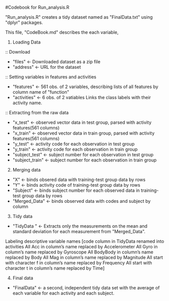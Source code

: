 #Codebook for Run_analysis.R


"Run_analysis.R" creates a tidy dataset named as "FinalData.txt" using "dplyr" packages. 

This file, "CodeBook.md" describes the each variable,

1. Loading Data

:: Download

- "files" <- Downloaded dataset as a zip file
- "address" <- URL for the dataset

:: Setting variables in features and activities
- "features" <- 561 obs. of  2 variables, describing lists of all features by column name of "function"
- "activities" <- 6 obs. of 2 vatiables Links the class labels with their activity name.

:: Extracting from the raw data
- "x_test" <- observed vector data in test group, parsed with activity features(561 columns)
- "x_train" <- observed vector data in train group, parsed with activity features(561 columns)
- "y_test" <- activity code for each observation in test group
- "y_train" <- activity code for each observation in train group
- "subject_test" <- subject number for each observation in test group
- "subject_train" <- subject number for each observation in train group

2. Merging data

- "X" <- binds obsered data with training-test group data by rows
- "Y" <- binds activity code of training-test group data by rows
- "Subject" <- binds subject number for each observed data in training-test group data by rows
- "Merged_Data" <- binds observed data with codes and subject by column

3. Tidy data

- "TidyData " <- Extracts only the measurements on the mean and standard deviation for each measurement from "Merged_Data".

Labeling descriptive variable names
[code column in TidyData renamed into activities
All Acc in column’s name replaced by Accelerometer
All Gyro in column’s name replaced by Gyroscope
All BodyBody in column’s name replaced by Body
All Mag in column’s name replaced by Magnitude
All start with character f in column’s name replaced by Frequency
All start with character t in column’s name replaced by Time]

4. Final data

- "FinalData" <- a second, independent tidy data set with the average of each variable for each activity and each subject.
